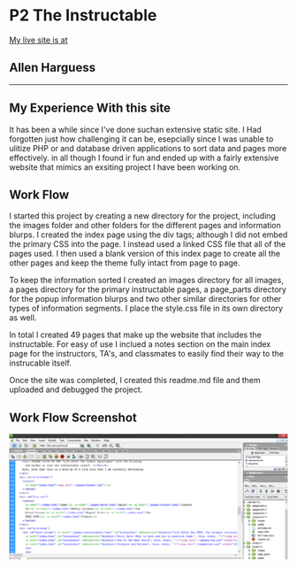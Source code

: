 # P2 The Instructable
[My live site is at](https://allenharguess701.github.io/web-dev-hw/project-2/)
## Allen Harguess

---

## My Experience With this site

It has been a while since I've done suchan extensive static site. I Had forgotten just how challenging it can be, esepcially since I was unable to ulitize PHP or and database driven applications to sort data and pages more effectively.
in all though I found ir fun and ended up with a fairly extensive website that mimics an exsiting project I have been working on.

## Work Flow    

I started this project by creating a new directory for the project, including the images folder and other folders for the different pages and information
blurps. I created the index page using the div tags; although I did not embed the primary CSS into the page. I instead used a linked CSS file that all
of the pages used. I then used a blank version of this index page to create all the other pages and keep the theme fully intact from page to page.  

To keep the information sorted I created an images directory for all images, a pages directory for the primary instructable pages, a page_parts directory for the popup information 
blurps and two other similar directories for other types of information segments. I place the style.css file in its own directory as well.

In total I created 49 pages that make up the website that includes the instructable. For easy of use I inclued a notes section on the main index page
for the instructors, TA's, and classmates to easily find their way to the instrucable itself.


Once the site was completed, I created this readme.md file and them uploaded and debugged the project.

## Work Flow Screenshot

![Screenshot](https://github.com/allenharguess701/web-dev-hw/blob/master/project-2/images/Project_Screen_Shot.png?raw=true)
